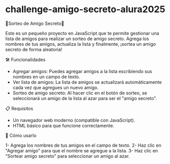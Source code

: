 # challenge-amigo-secreto-alura2025

🎉Sorteo de Amigo Secreto🎉

Este es un pequeño proyecto en JavaScript que te permite gestionar una lista de amigos para realizar un sorteo de amigo secreto. Agrega los nombres de tus amigos, actualiza la lista y finalmente, ¡sortea un amigo secreto de forma aleatoria!

🛠️ Funcionalidades

* Agregar amigos: Puedes agregar amigos a la lista escribiendo sus nombres en un campo de texto.
* Ver lista de amigos: La lista de amigos se actualizará automáticamente cada vez que agregues un nuevo amigo.
* Sorteo de amigo secreto: Al hacer clic en el botón de sorteo, se seleccionará un amigo de la lista al azar para ser el "amigo secreto".

📋 Requisitos

* Un navegador web moderno (compatible con JavaScript).
* HTML básico para que funcione correctamente.

🚀 Cómo usarlo

1- Agrega los nombres de tus amigos en el campo de texto.
2- Haz clic en "Agregar amigo" para que el nombre se agregue a la lista.
3- Haz clic en "Sortear amigo secreto" para seleccionar un amigo al azar.
